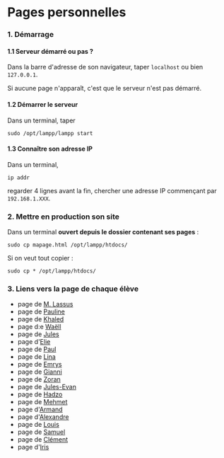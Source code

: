 # Pages personnelles

### 1. Démarrage

#### 1.1 Serveur démarré ou pas ?

Dans la barre d'adresse de son navigateur, taper ```localhost``` ou bien ```127.0.0.1```.

Si aucune page n'apparaît, c'est que le serveur n'est pas démarré.

#### 1.2 Démarrer le serveur
Dans un terminal, taper

```sudo /opt/lampp/lampp start``` 

#### 1.3 Connaître son adresse IP

Dans un terminal,

```ip addr``` 

regarder 4 lignes avant la fin, chercher une adresse IP commençant par ```192.168.1.XXX```.


### 2. Mettre en production son site

Dans un terminal **ouvert depuis le dossier contenant ses pages** :

```sudo cp mapage.html /opt/lampp/htdocs/```

Si on veut tout copier :

```sudo cp * /opt/lampp/htdocs/```

### 3. Liens vers la page de chaque élève

- page de [M. Lassus](http://192.168.1.198)
- page de [Pauline](http://192.168.1.122)
- page de [Khaled](http://192.168.1.193)
- page d:e [Waëll](http://192.168.1.162)
- page de [Jules](http://192.168.1.140)
- page d'[Elie](http://192.168.1.142)
- page de [Paul](http://192.168.1.188)
- page de [Lina](http://192.168.1.190)
- page de [Emrys](http://192.168.1.130)
- page de [Gianni](http://192.168.1.135)
- page de [Zoran](http://192.168.1.149)
- page de [Jules-Evan](http://192.168.1.110)
- page de [Hadzo](http://192.168.1.150)
- page de [Mehmet](http://192.168.1.138)
- page d'[Armand](http://192.168.1.152)
- page d'[Alexandre](http://192.168.1.107)
- page de [Louis](http://192.168.1.169)
- page de [Samuel](http://192.168.1.194)
- page de [Clément](http://192.168.1.175)
- page d'[Iris](http://192.168.1.113)

